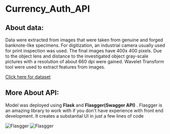 # Currency_Auth_API

## About data:
Data were extracted from images that were taken from genuine and forged banknote-like specimens. For digitization, an industrial camera usually used for print inspection was used. The final images have 400x 400 pixels. Due to the object lens and distance to the investigated object gray-scale pictures with a resolution of about 660 dpi were gained. Wavelet Transform tool were used to extract features from images.

[Click here for dataset](https://www.kaggle.com/ritesaluja/bank-note-authentication-uci-data)

## More About API:

Model was deployed using **Flask** and **Flasgger(Swagger API)** . Flasgger is an amazing library to work with if you don't have experience with front end development. It creates a substantial UI in just a few lines of code


![Flasgger](https://twitter.com/alphawave_321/status/1347964804221132801/photo/1)
![Flasgger](https://twitter.com/alphawave_321/status/1347964804221132801/photo/2)


